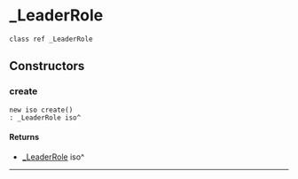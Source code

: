 # _LeaderRole

```pony
class ref _LeaderRole
```

## Constructors

### create

```pony
new iso create()
: _LeaderRole iso^
```

#### Returns

* [_LeaderRole](.-_LeaderRole) iso^

---

